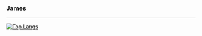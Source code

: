 ### James
---

<!--
**james-k-h/james-k-h** is a ✨ _special_ ✨ repository because its `README.md` (this file) appears on your GitHub profile.

Here are some ideas to get you started:

- 🔭 I’m currently working on ...
- 🌱 I’m currently learning ...
- 👯 I’m looking to collaborate on ...
- 🤔 I’m looking for help with ...
- 💬 Ask me about ...
- 📫 How to reach me: ...
- 😄 Pronouns: ...
- ⚡ Fun fact: ...
-->
[![Top Langs](https://github-readme-stats-git-masterrstaa-rickstaa.vercel.app/api/top-langs/?username=james-k-h&theme=dracula)](https://github.com/anuraghazra/github-readme-stats)
